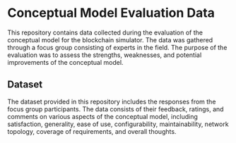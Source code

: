 # Conceptual Model Evaluation Data

This repository contains data collected during the evaluation of the conceptual model for the blockchain simulator. The data was gathered through a focus group consisting of experts in the field. The purpose of the evaluation was to assess the strengths, weaknesses, and potential improvements of the conceptual model.

## Dataset

The dataset provided in this repository includes the responses from the focus group participants. The data consists of their feedback, ratings, and comments on various aspects of the conceptual model, including satisfaction, generality, ease of use, configurability, maintainability, network topology, coverage of requirements, and overall thoughts.


